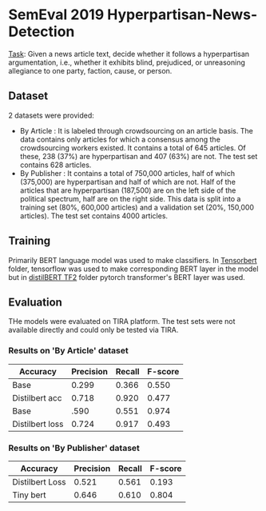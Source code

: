# SemEval 2019 Hyperpartisan-News-Detection

[Task]: Given a news article text, decide whether it follows a hyperpartisan argumentation, i.e., whether it exhibits blind, prejudiced, or unreasoning allegiance to one party, faction, cause, or person.

## Dataset
2 datasets were provided:
* By Article : It is labeled through crowdsourcing on an article basis. The data contains only articles for which a consensus among the crowdsourcing workers existed. It contains a total of 645 articles. Of these, 238 (37%) are hyperpartisan and 407 (63%) are not. The test set contains 628 articles.
* By Publisher : It contains a total of 750,000 articles, half of which (375,000) are hyperpartisan and half of which are not. Half of the articles that are hyperpartisan (187,500) are on the left side of the political spectrum, half are on the right side. This data is split into a training set (80%, 600,000 articles) and a validation set (20%, 150,000 articles). The test set contains 4000 articles.
  
## Training
Primarily BERT language model was used to make classifiers.
In [Tensorbert] folder, tensorflow was used to make corresponding BERT layer in  the model but in [distilBERT TF2] folder pytorch transformer's BERT layer was used. 

## Evaluation
THe models were evaluated on TIRA platform. The test sets were not available directly and could only be tested via TIRA.

### Results on 'By Article' dataset
| Accuracy | Precision | Recall | F-score |
| ------ | ------ | ------ | ------ |
| Base | 0.299  | 0.366 | 0.550 | 0.440 |
|Distilbert acc | 0.718 | 0.920 | 0.477 | 0.628 |
|Base | .590  | 0.551 | 0.974 | 0.704 |
|Distilbert loss | 0.724  | 0.917 | 0.493 | 0.641 |

### Results on 'By Publisher' dataset
| Accuracy | Precision | Recall | F-score |
| ------ | ------ | ------ | ------ |
|Distilbert Loss | 0.521 | 0.561 | 0.193 | 0.287 |
|Tiny bert | 0.646 | 0.610 | 0.804 | 0.694 |





[Task]: <https://pan.webis.de/semeval19/semeval19-web/>
[Tensorbert]: <https://github.com/chaudhry1994harsh/NLP---Hyperpartisan-News-Detection/tree/master/TensorBert>
[distilBERT TF2]: <https://github.com/chaudhry1994harsh/NLP---Hyperpartisan-News-Detection/tree/master/distilBERT%20TF2>
